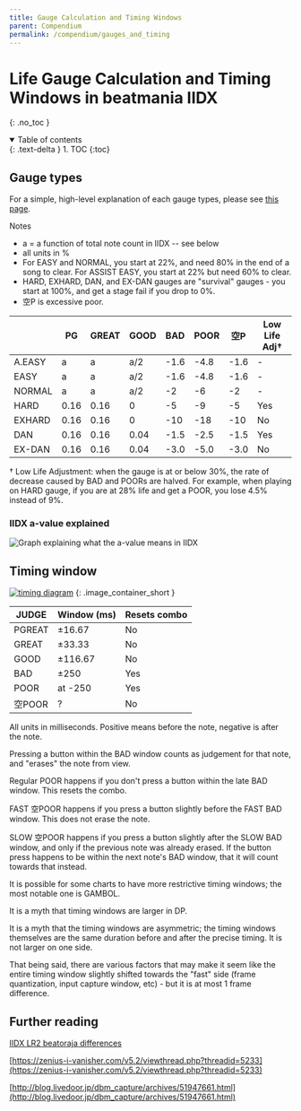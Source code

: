 ```yaml
---
title: Gauge Calculation and Timing Windows
parent: Compendium
permalink: /compendium/gauges_and_timing
---
```


# Life Gauge Calculation and Timing Windows in beatmania IIDX
{: .no_toc }

<details open markdown="block">
  <summary>
    Table of contents
  </summary>
  {: .text-delta }
1. TOC
{:toc}
</details>

## Gauge types

For a simple, high-level explanation of each gauge types, please see [this page](/compendium/gauge).

Notes

* a = a function of total note count in IIDX -- see below
* all units in %
* For EASY and NORMAL, you start at 22%, and need 80% in the end of a song to clear. For ASSIST EASY, you start at 22% but need 60% to clear.
* HARD, EXHARD, DAN, and EX-DAN gauges are "survival" gauges - you start at 100%, and get a stage fail if you drop to 0%.
* 空P is excessive poor.

|         | PG     | GREAT | GOOD  | BAD   | POOR   | 空P   | Low Life Adj† |
|---------|--------|-------|-------|-------|--------|-------|---------------|
| A.EASY  | a      | a     | a/2   | -1.6  | -4.8   | -1.6  | -             |
| EASY    | a      | a     | a/2   | -1.6  | -4.8   | -1.6  | -             |
| NORMAL  | a      | a     | a/2   | -2    | -6     | -2    | -             |
| HARD    | 0.16   | 0.16  | 0     | -5    | -9     | -5    | Yes           |
| EXHARD  | 0.16   | 0.16  | 0     | -10   | -18    | -10   | No            |
| DAN     | 0.16   | 0.16  | 0.04  | -1.5  | -2.5   | -1.5  | Yes           |
| EX-DAN  | 0.16   | 0.16  | 0.04  | -3.0  | -5.0   | -3.0  | No            |

† Low Life Adjustment: when the gauge is at or below 30%, the rate of decrease caused by BAD and POORs are halved. For example, when playing on HARD gauge, if you are at 28% life and get a POOR, you lose 4.5% instead of 9%.

### IIDX a-value explained

![Graph explaining what the a-value means in IIDX](/assets/img/gauge/iidx_a_value.png)

## Timing window

[![timing diagram](/assets/img/timing_diagram.png)](/assets/img/timing_diagram.png)
{: .image_container_short }

|  JUDGE   | Window (ms) | Resets combo |
|----------|-------------|--------------|
| PGREAT   | ±16.67      | No           |
| GREAT    | ±33.33      | No           |
| GOOD     | ±116.67     | No           |
| BAD      | ±250        | Yes          |
| POOR     | at -250     | Yes          |
| 空POOR   | ?           | No           |

All units in milliseconds. Positive means before the note, negative is after the note.

Pressing a button within the BAD window counts as judgement for that note, and "erases" the note from view.

Regular POOR happens if you don't press a button within the late BAD window. This resets the combo.

FAST 空POOR happens if you press a button slightly before the FAST BAD window. This does not erase the note.

SLOW 空POOR happens if you press a button slightly after the SLOW BAD window, and only if the previous note was already erased. If the button press happens to be within the next note's BAD window, that it will count towards that instead.

It is possible for some charts to have more restrictive timing windows; the most notable one is GAMBOL.

It is a myth that timing windows are larger in DP.

It is a myth that the timing windows are asymmetric; the timing windows themselves are the same duration before and after the precise timing. It is not larger on one side.

That being said, there are various factors that may make it seem like the entire timing window slightly shifted towards the "fast" side (frame quantization, input capture window, etc) - but it is at most 1 frame difference.

## Further reading

[IIDX LR2 beatoraja differences](/misc/iidx_lr2_beatoraja_diff)

[https://zenius-i-vanisher.com/v5.2/viewthread.php?threadid=5233](https://zenius-i-vanisher.com/v5.2/viewthread.php?threadid=5233)

[http://blog.livedoor.jp/dbm_capture/archives/51947661.html](http://blog.livedoor.jp/dbm_capture/archives/51947661.html)